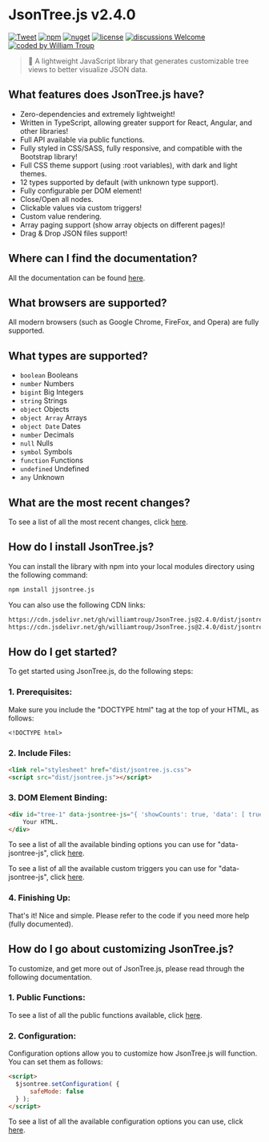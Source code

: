# JsonTree.js v2.4.0

[![Tweet](https://img.shields.io/twitter/url/http/shields.io.svg?style=social)](https://twitter.com/intent/tweet?text=JsonTree.js%2C%20a%20free%20JavaScript%json%20treeview&url=https://github.com/williamtroup/JsonTree.js&hashtags=javascript,treeview,json)
[![npm](https://img.shields.io/badge/npmjs-v2.4.0-blue)](https://www.npmjs.com/package/jjsontree.js)
[![nuget](https://img.shields.io/badge/nuget-v2.4.0-purple)](https://www.nuget.org/packages/jJsonTree.js/)
[![license](https://img.shields.io/badge/license-MIT-green)](https://github.com/williamtroup/JsonTree.js/blob/main/LICENSE.txt)
[![discussions Welcome](https://img.shields.io/badge/discussions-Welcome-red)](https://github.com/williamtroup/JsonTree.js/discussions)
[![coded by William Troup](https://img.shields.io/badge/coded_by-William_Troup-yellow)](https://william-troup.com/)

> 🔗 A lightweight JavaScript library that generates customizable tree views to better visualize JSON data.


## What features does JsonTree.js have?

- Zero-dependencies and extremely lightweight!
- Written in TypeScript, allowing greater support for React, Angular, and other libraries!
- Full API available via public functions.
- Fully styled in CSS/SASS, fully responsive, and compatible with the Bootstrap library!
- Full CSS theme support (using :root variables), with dark and light themes.
- 12 types supported by default (with unknown type support).
- Fully configurable per DOM element!
- Close/Open all nodes.
- Clickable values via custom triggers!
- Custom value rendering.
- Array paging support (show array objects on different pages)!
- Drag & Drop JSON files support!


## Where can I find the documentation?

All the documentation can be found [here](https://www.william-troup.com/jsontree-js/documentation/index.html).


## What browsers are supported?

All modern browsers (such as Google Chrome, FireFox, and Opera) are fully supported.


## What types are supported?

- `boolean` Booleans
- `number` Numbers
- `bigint` Big Integers
- `string` Strings
- `object` Objects
- `object Array` Arrays
- `object Date` Dates
- `number` Decimals
- `null` Nulls
- `symbol` Symbols
- `function` Functions
- `undefined` Undefined
- `any` Unknown


## What are the most recent changes?

To see a list of all the most recent changes, click [here](https://www.william-troup.com/jsontree-js/documentation/recent-changes.html).


## How do I install JsonTree.js?

You can install the library with npm into your local modules directory using the following command:

```markdown
npm install jjsontree.js
```

You can also use the following CDN links:

```markdown
https://cdn.jsdelivr.net/gh/williamtroup/JsonTree.js@2.4.0/dist/jsontree.min.js
https://cdn.jsdelivr.net/gh/williamtroup/JsonTree.js@2.4.0/dist/jsontree.js.min.css
```


## How do I get started?

To get started using JsonTree.js, do the following steps:

### 1. Prerequisites:

Make sure you include the "DOCTYPE html" tag at the top of your HTML, as follows:

```markdown
<!DOCTYPE html>
```

### 2. Include Files:

```markdown
<link rel="stylesheet" href="dist/jsontree.js.css">
<script src="dist/jsontree.js"></script>
```

### 3. DOM Element Binding:

```markdown
<div id="tree-1" data-jsontree-js="{ 'showCounts': true, 'data': [ true, false, 5, 10, 'A String' ] }">
    Your HTML.
</div>
```

To see a list of all the available binding options you can use for "data-jsontree-js", click [here](https://www.william-troup.com/jsontree-js/documentation/binding-options.html).

To see a list of all the available custom triggers you can use for "data-jsontree-js", click [here](https://www.william-troup.com/jsontree-js/documentation/binding-options-custom-triggers.html).


### 4. Finishing Up:

That's it! Nice and simple. Please refer to the code if you need more help (fully documented).


## How do I go about customizing JsonTree.js?

To customize, and get more out of JsonTree.js, please read through the following documentation.


### 1. Public Functions:

To see a list of all the public functions available, click [here](https://www.william-troup.com/jsontree-js/documentation/public-functions.html).


### 2. Configuration:

Configuration options allow you to customize how JsonTree.js will function.  You can set them as follows:

```markdown
<script> 
  $jsontree.setConfiguration( {
      safeMode: false
  } );
</script>
```

To see a list of all the available configuration options you can use, click [here](https://www.william-troup.com/jsontree-js/documentation/options.html).